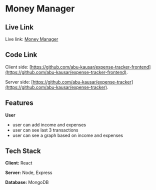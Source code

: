 # Money Manager

## Live Link

Live link: [Money Manager]()

## Code Link

Client side: [https://github.com/abu-kausar/expense-tracker-frontend](https://github.com/abu-kausar/expense-tracker-frontend).

Server side: [https://github.com/abu-kausar/expense-tracker](https://github.com/abu-kausar/expense-tracker).

## Features

**User**

- user can add income and expenses
- user can see last 3 transactions
- user can see a graph based on income and expenses

## Tech Stack

**Client:** React

**Server:** Node, Express

**Database:** MongoDB
